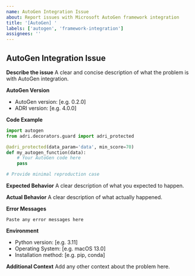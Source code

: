 ```yaml
---
name: AutoGen Integration Issue
about: Report issues with Microsoft AutoGen framework integration
title: '[AutoGen] '
labels: ['autogen', 'framework-integration']
assignees: ''
---
```


## AutoGen Integration Issue

**Describe the issue**
A clear and concise description of what the problem is with AutoGen integration.

**AutoGen Version**
- AutoGen version: [e.g. 0.2.0]
- ADRI version: [e.g. 4.0.0]

**Code Example**
```python
import autogen
from adri.decorators.guard import adri_protected

@adri_protected(data_param='data', min_score=70)
def my_autogen_function(data):
    # Your AutoGen code here
    pass

# Provide minimal reproduction case
```

**Expected Behavior**
A clear description of what you expected to happen.

**Actual Behavior**
A clear description of what actually happened.

**Error Messages**
```
Paste any error messages here
```

**Environment**
- Python version: [e.g. 3.11]
- Operating System: [e.g. macOS 13.0]
- Installation method: [e.g. pip, conda]

**Additional Context**
Add any other context about the problem here.
